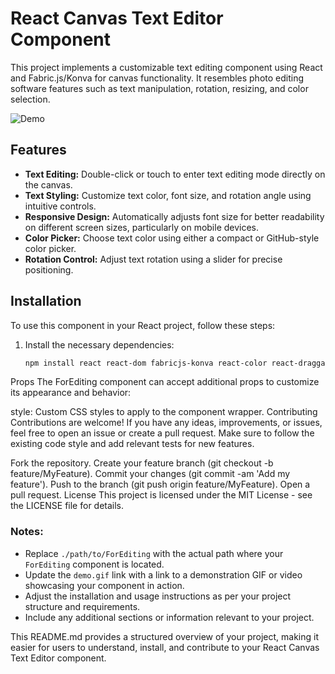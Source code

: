 # React Canvas Text Editor Component

This project implements a customizable text editing component using React and Fabric.js/Konva for canvas functionality. It resembles photo editing software features such as text manipulation, rotation, resizing, and color selection.

![Demo](./demo.gif)

## Features

- **Text Editing:** Double-click or touch to enter text editing mode directly on the canvas.
- **Text Styling:** Customize text color, font size, and rotation angle using intuitive controls.
- **Responsive Design:** Automatically adjusts font size for better readability on different screen sizes, particularly on mobile devices.
- **Color Picker:** Choose text color using either a compact or GitHub-style color picker.
- **Rotation Control:** Adjust text rotation using a slider for precise positioning.

## Installation

To use this component in your React project, follow these steps:

1. Install the necessary dependencies:
   ```bash
   npm install react react-dom fabricjs-konva react-color react-draggable @mui/icons-material
Props
The ForEditing component can accept additional props to customize its appearance and behavior:

style: Custom CSS styles to apply to the component wrapper.
Contributing
Contributions are welcome! If you have any ideas, improvements, or issues, feel free to open an issue or create a pull request. Make sure to follow the existing code style and add relevant tests for new features.

Fork the repository.
Create your feature branch (git checkout -b feature/MyFeature).
Commit your changes (git commit -am 'Add my feature').
Push to the branch (git push origin feature/MyFeature).
Open a pull request.
License
This project is licensed under the MIT License - see the LICENSE file for details.


### Notes:

- Replace `./path/to/ForEditing` with the actual path where your `ForEditing` component is located.
- Update the `demo.gif` link with a link to a demonstration GIF or video showcasing your component in action.
- Adjust the installation and usage instructions as per your project structure and requirements.
- Include any additional sections or information relevant to your project.

This README.md provides a structured overview of your project, making it easier for users to understand, install, and contribute to your React Canvas Text Editor component.


